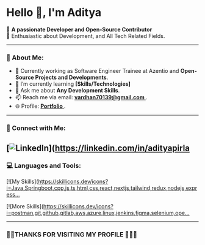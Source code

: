# Hello 👋, I'm Aditya
 
🚀 **A passionate Developer and Open-Source Contributor**  
🌱 Enthusiastic about Development, and All Tech Related Fields.
 
---
 
### 🌟 About Me:
- 🔭 Currently working as Software Engineer Trainee at Azentio and **Open-Source Projects and Developments**.
-  🌱 I’m currently learning **[Skills/Technologies]**
- 💬 Ask me about **Any Development Skills**.
- 📫 Reach me via email: **[vardhan70139@gmail.com ](mailto:vardhan70139@gmail.com)**.
- 🌐 Profile: **[Portfolio ](https://portfolio-gyxg.onrender.com)**.
 
---
 
### 🔗 Connect with Me: 
[![LinkedIn](https://img.shields.io/badge/LinkedIn-blue?style=for-the-badge&logo=linkedin)](https://linkedin.com/in/adityapirla
---
 
### 💻 Languages and Tools:
[![My Skills](https://skillicons.dev/icons?i=Java,Springboot,cpp,js,ts,html,css,react,nextjs,tailwind,redux,nodejs,express…
 
[![More Skills](https://skillicons.dev/icons?i=postman,git,github,gitlab,aws,azure,linux,jenkins,figma,selenium,ope…
 
 
---
### 🎯🎯THANKS FOR VISITING MY PROFILE 🚀🚀🚀
